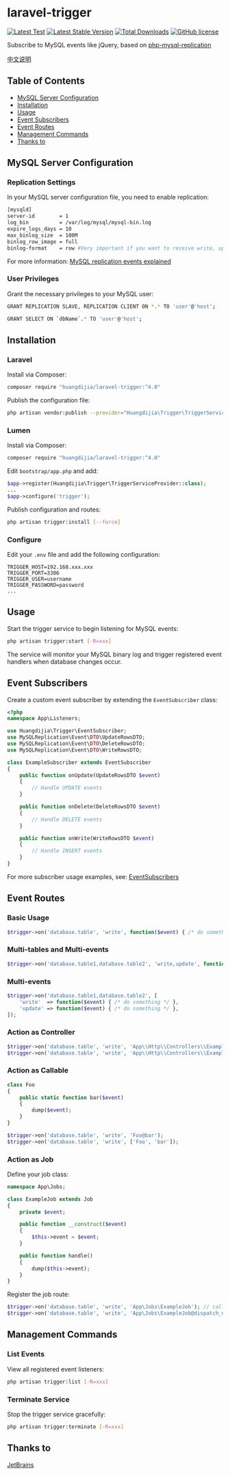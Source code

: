# laravel-trigger

[![Latest Test](https://github.com/huangdijia/laravel-trigger/workflows/tests/badge.svg)](https://github.com/huangdijia/laravel-trigger/actions)
[![Latest Stable Version](https://poser.pugx.org/huangdijia/laravel-trigger/version.png)](https://packagist.org/packages/huangdijia/laravel-trigger)
[![Total Downloads](https://poser.pugx.org/huangdijia/laravel-trigger/d/total.png)](https://packagist.org/packages/huangdijia/laravel-trigger)
[![GitHub license](https://img.shields.io/github/license/huangdijia/laravel-trigger)](https://github.com/huangdijia/laravel-trigger)

Subscribe to MySQL events like jQuery, based on [php-mysql-replication](https://github.com/krowinski/php-mysql-replication)

[中文说明](README-CN.md)

## Table of Contents

- [MySQL Server Configuration](#mysql-server-configuration)
- [Installation](#installation)
- [Usage](#usage)
- [Event Subscribers](#event-subscribers)
- [Event Routes](#event-routes)
- [Management Commands](#management-commands)
- [Thanks to](#thanks-to)

## MySQL Server Configuration

### Replication Settings

In your MySQL server configuration file, you need to enable replication:

~~~bash
[mysqld]
server-id        = 1
log_bin          = /var/log/mysql/mysql-bin.log
expire_logs_days = 10
max_binlog_size  = 100M
binlog_row_image = full
binlog-format    = row #Very important if you want to receive write, update and delete row events
~~~

For more information: [MySQL replication events explained](https://dev.mysql.com/doc/internals/en/event-meanings.html)

### User Privileges

Grant the necessary privileges to your MySQL user:

~~~bash
GRANT REPLICATION SLAVE, REPLICATION CLIENT ON *.* TO 'user'@'host';

GRANT SELECT ON `dbName`.* TO 'user'@'host';
~~~

## Installation

### Laravel

Install via Composer:

~~~bash
composer require "huangdijia/laravel-trigger:^4.0"
~~~

Publish the configuration file:

~~~bash
php artisan vendor:publish --provider="Huangdijia\Trigger\TriggerServiceProvider"
~~~

### Lumen

Install via Composer:

~~~bash
composer require "huangdijia/laravel-trigger:^4.0"
~~~

Edit `bootstrap/app.php` and add:

~~~php
$app->register(Huangdijia\Trigger\TriggerServiceProvider::class);
...
$app->configure('trigger');
~~~

Publish configuration and routes:

~~~bash
php artisan trigger:install [--force]
~~~

### Configure

Edit your `.env` file and add the following configuration:

~~~env
TRIGGER_HOST=192.168.xxx.xxx
TRIGGER_PORT=3306
TRIGGER_USER=username
TRIGGER_PASSWORD=password
...
~~~

## Usage

Start the trigger service to begin listening for MySQL events:

~~~bash
php artisan trigger:start [-R=xxx]
~~~

The service will monitor your MySQL binary log and trigger registered event handlers when database changes occur.

## Event Subscribers

Create a custom event subscriber by extending the `EventSubscriber` class:

~~~php
<?php
namespace App\Listeners;

use Huangdijia\Trigger\EventSubscriber;
use MySQLReplication\Event\DTO\UpdateRowsDTO;
use MySQLReplication\Event\DTO\DeleteRowsDTO;
use MySQLReplication\Event\DTO\WriteRowsDTO;

class ExampleSubscriber extends EventSubscriber
{
    public function onUpdate(UpdateRowsDTO $event)
    {
        // Handle UPDATE events
    }

    public function onDelete(DeleteRowsDTO $event)
    {
        // Handle DELETE events
    }

    public function onWrite(WriteRowsDTO $event)
    {
        // Handle INSERT events
    }
}
~~~

For more subscriber usage examples, see:
[EventSubscribers](https://github.com/krowinski/php-mysql-replication/blob/master/src/MySQLReplication/Event/EventSubscribers.php)

## Event Routes

### Basic Usage

~~~php
$trigger->on('database.table', 'write', function($event) { /* do something */ });
~~~

### Multi-tables and Multi-events

~~~php
$trigger->on('database.table1,database.table2', 'write,update', function($event) { /* do something */ });
~~~

### Multi-events

~~~php
$trigger->on('database.table1,database.table2', [
    'write'  => function($event) { /* do something */ },
    'update' => function($event) { /* do something */ },
]);
~~~

### Action as Controller

~~~php
$trigger->on('database.table', 'write', 'App\\Http\\Controllers\\ExampleController'); // calls default method 'handle'
$trigger->on('database.table', 'write', 'App\\Http\\Controllers\\ExampleController@write');
~~~

### Action as Callable

~~~php
class Foo
{
    public static function bar($event)
    {
        dump($event);
    }
}

$trigger->on('database.table', 'write', 'Foo@bar');
$trigger->on('database.table', 'write', ['Foo', 'bar']);
~~~

### Action as Job

Define your job class:

~~~php
namespace App\Jobs;

class ExampleJob extends Job
{
    private $event;

    public function __construct($event)
    {
        $this->event = $event;
    }

    public function handle()
    {
        dump($this->event);
    }
}
~~~

Register the job route:

~~~php
$trigger->on('database.table', 'write', 'App\Jobs\ExampleJob'); // calls default method 'dispatch'
$trigger->on('database.table', 'write', 'App\Jobs\ExampleJob@dispatch_now');
~~~

## Management Commands

### List Events

View all registered event listeners:

~~~bash
php artisan trigger:list [-R=xxx]
~~~

### Terminate Service

Stop the trigger service gracefully:

~~~bash
php artisan trigger:terminate [-R=xxx]
~~~

## Thanks to

[JetBrains](https://www.jetbrains.com/?from=huangdijia/laravel-trigger)
